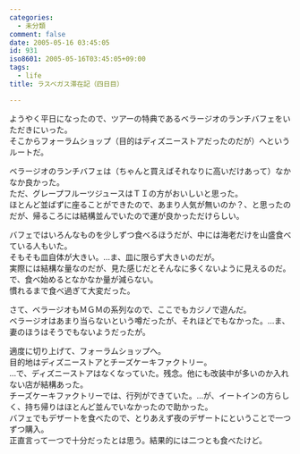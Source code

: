 ```yaml
---
categories:
  - 未分類
comment: false
date: 2005-05-16 03:45:05
id: 931
iso8601: 2005-05-16T03:45:05+09:00
tags:
  - life
title: ラスベガス滞在記（四日目）

---
```


<div class="entry-body">
  <p>ようやく平日になったので、ツアーの特典であるベラージオのランチバフェをいただきにいった。<br />
    そこからフォーラムショップ（目的はディズニーストアだったのだが）へというルートだ。</p>

  <p>ベラージオのランチバフェは（ちゃんと買えばそれなりに高いだけあって）なかなか良かった。<br />
    ただ、グレープフルーツジュースはＴＩの方がおいしいと思った。<br />
    ほとんど並ばずに座ることができたので、あまり人気が無いのか？、と思ったのだが、帰るころには結構並んでいたので運が良かっただけらしい。</p>

  <p>バフェではいろんなものを少しずつ食べるほうだが、中には海老だけを山盛食べている人もいた。<br />
    そもそも皿自体が大きい。…ま、皿に限らず大きいのだが。<br />
    実際には結構な量なのだが、見た感じだとそんなに多くないように見えるのだ。<br />
    で、食べ始めるとなかなか量が減らない。<br />
    慣れるまで食べ過ぎて大変だった。</p>

  <p>さて、ベラージオもＭＧＭの系列なので、ここでもカジノで遊んだ。<br />
    ベラージオはあまり当らないという噂だったが、それほどでもなかった。…ま、妻のほうはそうでもないようだったが。</p>

  <p>適度に切り上げて、フォーラムショップへ。<br />
    目的地はディズニーストアとチーズケーキファクトリー。<br />
    …で、ディズニーストアはなくなっていた。残念。他にも改装中が多いのか入れない店が結構あった。<br />
    チーズケーキファクトリーでは、行列ができていた。…が、イートインの方らしく、持ち帰りはほとんど並んでいなかったので助かった。<br />
    バフェでもデザートを食べたので、とりあえず夜のデザートにということで一つずつ購入。<br />
    正直言って一つで十分だったとは思う。結果的には二つとも食べたけど。</p>
</div>
